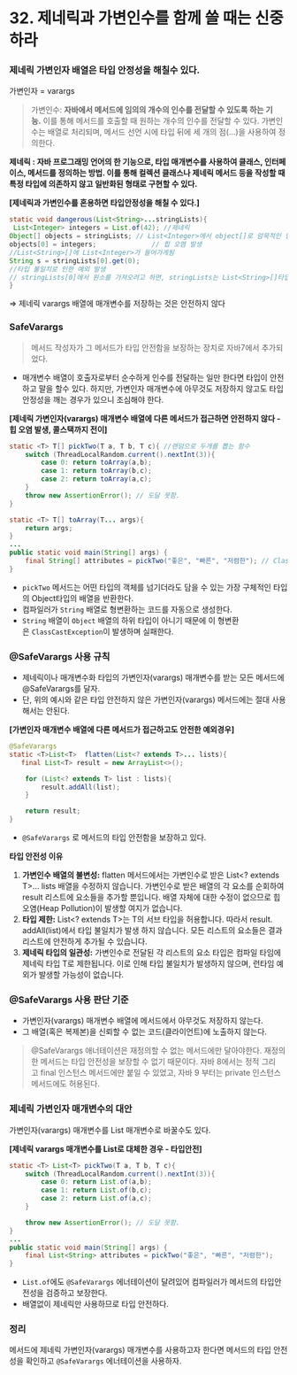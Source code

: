 # 32. 제네릭과 가변인수를 함께 쓸 때는 신중하라
### 제네릭 가변인자 배열은 타입 안정성을 해칠수 있다.

가변인자 = varargs

> 가변인수: **자바에서 메서드에 임의의 개수의 인수를 전달할 수 있도록 하는 기능.** 이를 통해 메서드를 호출할 때 원하는 개수의 인수를 전달할 수 있다. 가변인수는 배열로 처리되며, 메서드 선언 시에 타입 뒤에 세 개의 점(...)을 사용하여 정의한다.
> 

**제네릭 : 자바 프로그래밍 언어의 한 기능으로, 타입 매개변수를 사용하여 클래스, 인터페이스, 메서드를 정의하는 방법. 이를 통해 컬렉션 클래스나 제네릭 메서드 등을 작성할 때 특정 타입에 의존하지 않고 일반화된 형태로 구현할 수 있다.**

**[제네릭과 가변인수를 혼용하면 타입안정성을 해칠 수 있다.]**

```java
static void dangerous(List<String>...stringLists){
 List<Integer> integers = List.of(42); //제네릭 
Object[] objects = stringLists; // List<Integer>에서 object[]로 암묵적인 형변환, 타입 정보 손실
objects[0] = integers;				// 힙 오염 발생 
//List<String>[]에 List<Integer>가 들어가게됨
String s = stringLists[0].get(0);
//타입 불일치로 인한 예외 발생
// stringLists[0]에서 원소를 가져오려고 하면, stringLists는 List<String>[]타입으로 선언되어 있지만, 실제로는 List<Integer>가 들어 있습니다. 이로 인해 ClassCastException이 발생합니다.
}
```

⇒ 제네릭 varargs 배열에 매개변수를 저장하는 것은 안전하지 않다

### SafeVarargs

> 메서드 작성자가 그 메서드가 타입 안전함을 보장하는 장치로 자바7에서 추가되었다.
> 
- 매개변수 배열이 호출자로부터 순수하게 인수를 전달하는 일만 한다면 타입이 안전하고 말을 할수 있다. 하지만, 가변인자 매개변수에 아무것도 저장하지 않고도 타입 안정성을 깨는 경우가 있으니 조심해야 한다.

**[제네릭 가변인자(varargs) 매개변수 배열에 다른 메서드가 접근하면 안전하지 않다 - 힙 오염 발생, 콜스택까지 전이]**

```java
static <T> T[] pickTwo(T a, T b, T c){ //랜덤으로 두개를 뽑는 함수
    switch (ThreadLocalRandom.current().nextInt(3)){
        case 0: return toArray(a,b);
        case 1: return toArray(b,c);
        case 2: return toArray(a,c);
    }
    throw new AssertionError(); // 도달 못함.
}

static <T> T[] toArray(T... args){
    return args;
}
...
public static void main(String[] args) {
    final String[] attributes = pickTwo("좋은", "빠른", "저렴한"); // ClassCastException 발생
}
```

- `pickTwo` 메서드는 어떤 타입의 객체를 넘기더라도 담을 수 있는 가장 구체적인 타입의 Object타입의 배열을 반환한다.
- 컴파일러가 `String` 배열로 형변환하는 코드를 자동으로 생성한다.
- `String` 배열이 `Object` 배열의 하위 타입이 아니기 때문에 이 형변환은 `ClassCastException`이 발생하며 실패한다.

### @SafeVarargs 사용 규칙

- 제네릭이나 매개변수화 타입의 가변인자(varargs) 매개변수를 받는 모든 메서드에 @SafeVarargs를 달자.
- 단, 위의 예시와 같은 타입 안전하지 않은 가변인자(varargs) 메서드에는 절대 사용해서는 안된다.

**[가변인자 매개변수 배열에 다른 메서드가 접근하고도 안전한 예외경우]**

```java
@SafeVarargs
static <T>List<T>  flatten(List<? extends T>... lists){
   final List<T> result = new ArrayList<>();

    for (List<? extends T> list : lists){
        result.addAll(list);
    }

    return result;
}
```

- `@SafeVarargs` 로 메서드의 타입 안전함을 보장하고 있다.

**타입 안전성 이유**

1. **가변인수 배열의 불변성:**
flatten 메서드에서는 가변인수로 받은 List<? extends T>... lists 배열을 수정하지 않습니다. 가변인수로 받은 배열의 각 요소를 순회하여 result 리스트에 요소들을 추가할 뿐입니다. 배열 자체에 대한 수정이 없으므로 힙 오염(Heap Pollution)이 발생할 여지가 없습니다.
2. **타입 제한:**
List<? extends T>는 T의 서브 타입을 허용합니다. 따라서 result. addAll(list)에서 타입 불일치가 발생 하지 않습니다. 모든 리스트의 요소들은 결과 리스트에 안전하게 추가될 수 있습니다. 
3. **제네릭 타입의 일관성:**
가변인수로 전달된 각 리스트의 요소 타입은 컴파일 타임에 제네릭 타입 T로 제한됩니다. 이로 인해 타입 불일치가 발생하지 않으며, 런타임 예외가 발생할 가능성이 없습니다.

### @SafeVarargs 사용 판단 기준

- 가변인자(varargs) 매개변수 배열에 메서드에서 아무것도 저장하지 않는다.
- 그 배열(혹은 복제본)을 신뢰할 수 없는 코드(클라이언트)에 노출하지 않는다.

> @SafeVarargs 애너테이션은 재정의할 수 없는 메서드에만 달아야한다. 재정의한 메서드는 타입 안전성을 보장할 수 없기 때문이다. 자바 8에서는 정적 그리고 final 인스턴스 메서드에만 붙일 수 있었고, 자바 9 부터는 private 인스턴스 메서드에도 허용된다.
> 

### 제네릭 가변인자 매개변수의 대안

가변인자(varargs) 매개변수를 List 매개변수로 바꿀수도 있다.

**[제네릭 varargs 매개변수를 List로 대체한 경우 - 타입안전]**

```java
static <T> List<T> pickTwo(T a, T b, T c){
    switch (ThreadLocalRandom.current().nextInt(3)){
        case 0: return List.of(a,b);
        case 1: return List.of(b,c);
        case 2: return List.of(a,c);
    }

    throw new AssertionError(); // 도달 못함.
}
...
public static void main(String[] args) {
    final List<String> attributes = pickTwo("좋은", "빠른", "저렴한");
}
```

- `List.of`에도 `@SafeVarargs` 에너테이션이 달려있어 컴파일러가 메서드의 타입안전성을 검증하고 보장한다.
- 배열없이 제네릭만 사용하므로 타입 안전하다.

### 정리

메서드에 제네릭 가변인자(varargs) 매개변수를 사용하고자 한다면 메서드의 타입 안전성을 확인하고 `@SafeVarargs` 에너테이션을 사용하자.